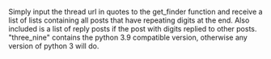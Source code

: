 Simply input the thread url in quotes to the get_finder function and receive a 
list of lists containing all posts that have repeating digits at the end. Also included is a 
list of reply posts if the post with digits replied to other posts. "three_nine" contains the python 3.9 compatible version, otherwise any version of python 3 will do. 
